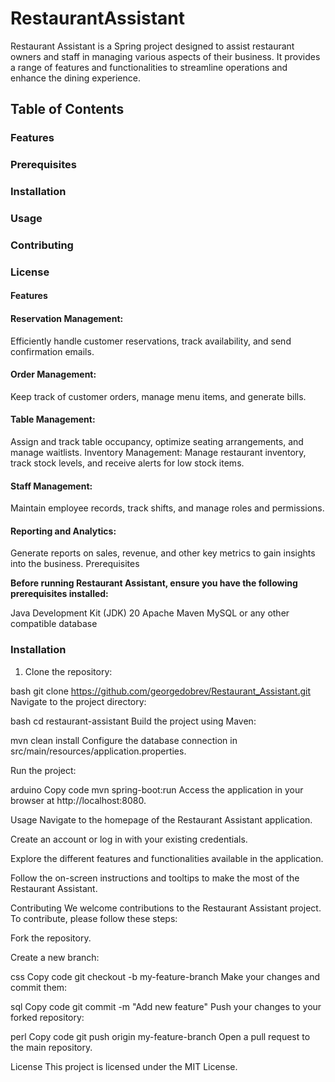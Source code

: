 # RestaurantAssistant

Restaurant Assistant is a Spring
project designed to assist restaurant owners and staff in managing
various aspects of their business. It provides a range of features and functionalities
to streamline operations and enhance the dining experience.

## Table of Contents
### Features
### Prerequisites
### Installation
### Usage
### Contributing
### License

#### Features
#### Reservation Management:
Efficiently handle customer reservations, track availability, and send confirmation emails.
#### Order Management:
Keep track of customer orders, manage menu items, and generate bills.
#### Table Management:
Assign and track table occupancy, optimize seating arrangements, and manage waitlists.
Inventory Management:
Manage restaurant inventory, track stock levels, and receive alerts for low stock items.
#### Staff Management:
Maintain employee records, track shifts, and manage roles and permissions.
#### Reporting and Analytics:
Generate reports on sales, revenue, and other key metrics to gain insights into the business.
Prerequisites

**Before running Restaurant Assistant, ensure you have the following prerequisites installed:**

Java Development Kit (JDK) 20
Apache Maven
MySQL or any other compatible database
### Installation

1. Clone the repository:

bash
git clone https://github.com/georgedobrev/Restaurant_Assistant.git
Navigate to the project directory:

bash
cd restaurant-assistant
Build the project using Maven:

mvn clean install
Configure the database connection in src/main/resources/application.properties.

Run the project:

arduino
Copy code
mvn spring-boot:run
Access the application in your browser at http://localhost:8080.

Usage
Navigate to the homepage of the Restaurant Assistant application.

Create an account or log in with your existing credentials.

Explore the different features and functionalities available in the application.

Follow the on-screen instructions and tooltips to make the most of the Restaurant Assistant.

Contributing
We welcome contributions to the Restaurant Assistant project. To contribute, please follow these steps:

Fork the repository.

Create a new branch:

css
Copy code
git checkout -b my-feature-branch
Make your changes and commit them:

sql
Copy code
git commit -m "Add new feature"
Push your changes to your forked repository:

perl
Copy code
git push origin my-feature-branch
Open a pull request to the main repository.

License
This project is licensed under the MIT License.
  
